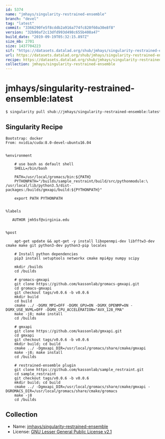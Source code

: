 ```yaml
---
id: 5374
name: "jmhays/singularity-restrained-ensemble"
branch: "devel"
tag: "latest"
commit: "3366290fe5f8cddb2a916a774fc820f60a30e8f8"
version: "32b90af2c13dfd993d498c655b408a47"
build_date: "2019-09-19T05:32:15.897Z"
size_mb: 2701
size: 1437704223
sif: "https://datasets.datalad.org/shub/jmhays/singularity-restrained-ensemble/latest/2019-09-19-3366290f-32b90af2/32b90af2c13dfd993d498c655b408a47.simg"
url: https://datasets.datalad.org/shub/jmhays/singularity-restrained-ensemble/latest/2019-09-19-3366290f-32b90af2/
recipe: https://datasets.datalad.org/shub/jmhays/singularity-restrained-ensemble/latest/2019-09-19-3366290f-32b90af2/Singularity
collection: jmhays/singularity-restrained-ensemble
---
```


# jmhays/singularity-restrained-ensemble:latest

```bash
$ singularity pull shub://jmhays/singularity-restrained-ensemble:latest
```

## Singularity Recipe

```singularity
Bootstrap: docker
From: nvidia/cuda:8.0-devel-ubuntu16.04 


%environment

    # use bash as default shell
    SHELL=/bin/bash

    PATH=/usr/local/gromacs/bin:${PATH}    
    PYTHONPATH="/builds/sample_restraint/build/src/pythonmodule:\
/usr/local/lib/python3.5/dist-packages:/builds/gmxapi/build:${PYTHONPATH}"

    export PATH PYTHONPATH


%labels

   AUTHOR jmh5sf@virginia.edu


%post

    apt-get update && apt-get -y install libopenmpi-dev libfftw3-dev cmake make git python3-dev python3-pip locales

    # Install python dependencies
    pip3 install setuptools networkx cmake mpi4py numpy scipy

    mkdir /builds
    cd /builds

    # gromacs-gmxapi
    git clone https://github.com/kassonlab/gromacs-gmxapi.git
    cd gromacs-gmxapi
    git checkout tags/v0.0.6 -b v0.0.6
    mkdir build
    cd build
    cmake ../ -DGMX_MPI=OFF -DGMX_GPU=ON -DGMX_OPENMP=ON -DGMX_USE_NVML=OFF -DGMX_CPU_ACCELERATION="AVX_128_FMA"
    make -j8; make install
    cd /builds

    # gmxapi
    git clone https://github.com/kassonlab/gmxapi.git
    cd gmxapi
    git checkout tags/v0.0.6 -b v0.0.6
    mkdir build; cd build
    cmake ../ -Dgmxapi_DIR=/usr/local/gromacs/share/cmake/gmxapi
    make -j8; make install
    cd /builds

    # restrained-ensemble plugin
    git clone https://github.com/kassonlab/sample_restraint.git
    cd sample_restraint
    git checkout tags/v0.0.6 -b v0.0.6
    mkdir build; cd build
    cmake ../ -Dgmxapi_DIR=/usr/local/gromacs/share/cmake/gmxapi -DGROMACS_DIR=/usr/local/gromacs/share/cmake/gromacs
    make -j8
    cd /builds
```

## Collection

 - Name: [jmhays/singularity-restrained-ensemble](https://github.com/jmhays/singularity-restrained-ensemble)
 - License: [GNU Lesser General Public License v2.1](https://api.github.com/licenses/lgpl-2.1)

